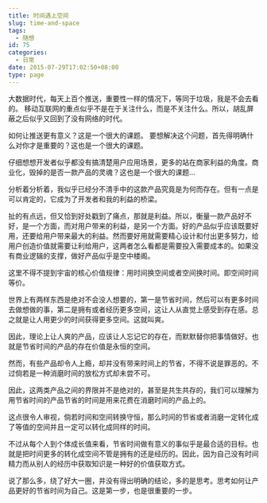 ```yaml
---
title: 时间遇上空间
slug: time-and-space
tags:
  - 随想
id: 75
categories:
  - 日常
date: 2015-07-29T17:02:50+08:00
type: page
---
```


<!-- [![拥挤的推送](http://www.miaocode.tk/wp-content/uploads/2015/07/image-169x300.jpg)](http://www.miaocode.tk/wp-content/uploads/2015/07/image.jpg) -->

大数据时代，每天上百个推送，重要性一样的情况下，等同于垃圾，我是不会去看的。
移动互联网的重点似乎不是在于关注什么，而是不关注什么。所以，胡乱屏蔽之后似乎又回到了没有网络的时代。
<!--more-->
如何让推送更有意义？这是一个很大的课题。
要想解决这个问题，首先得明确什么对你才是重要的？这也是一个很大的课题。

仔细想想开发者似乎都没有搞清楚用户应用场景，更多的站在商家利益的角度。商业化，毁掉的是否一款产品的灵魂？这也是一个很大的课题…

分析着分析着，我似乎已经分不清手中的这款产品究竟是为何而存在。但有一点是可以肯定的，它成为了开发者和我的利益的桥梁。

扯的有点远，但又恰到好处戳到了痛点，那就是利益。所以，衡量一款产品好不好，是一个方面，而对用户带来的利益，是另一个方面。好的产品似乎应该既要好用，还要给用户带来最大的利益。然而要好用就需要精心设计和付出更多努力，给用户创造价值就需要让利给用户，这两者怎么看都是需要投入需要成本的。如果没有商业逻辑的支撑，做好产品似乎是空中楼阁。

这里不得不提到宇宙的核心价值规律：用时间换空间或者空间换时间。即空间时间等价。

世界上有两样东西是绝对不会没人想要的，第一是节省时间，然后可以有更多时间去做想做的事，第二是拥有或者经历更多空间，这让人从直觉上感受到存在感。总之就是让人用更少的时间获得更多空间。这就叫爽。

因此，理论上让人爽的产品，应该让人忘记它的存在，而默默替你把事情做好。也就是节省时间的产品的存在价值是永恒的空间。

然而，有些产品却令人上瘾，却并没有带来时间上的节省，不得不说是罪恶的。不过倘若是一种消磨时间的放松方式却未尝不可。

因此，这两类产品之间的界限并不是绝对的，甚至是共生共存的，我们可以理解为用节省时间的产品节省的时间是用来花费在消磨时间的产品上的。

这点很令人审视，倘若时间和空间转换守恒，那么时间的节省或者消磨一定转化成了等值的空间并且一定可以转化成同样的时间。

不过从每个人到个体成长值来看，节省时间做有意义的事似乎是最合适的目标。也就是把时间更多的转化成空间不管是拥有的还是经历的。因此，因为自己没有时间精力而从别人的经历中获取知识是一种好的价值获取方式。

说了那么多，绕了好大一圈，并没有得出明确的结论，多的是思考。思考如何让产品更好的节省时间为自己。这是第一步，也是很重要的一步。